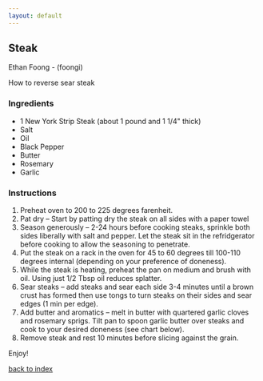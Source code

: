 ```yaml
---
layout: default
---
```


<!---
This is a comment. Note the triple dash to start, but double to end
-->

## Steak
Ethan Foong - (foongi)

How to reverse sear steak

### Ingredients
- 1 New York Strip Steak (about 1 pound and 1 1/4" thick)
- Salt
- Oil
- Black Pepper
- Butter
- Rosemary
- Garlic

### Instructions
1. Preheat oven to 200 to 225 degrees farenheit.
2. Pat dry – Start by patting dry the steak on all sides with a paper towel
3. Season generously – 2-24 hours before cooking steaks, sprinkle both sides liberally with salt and pepper. Let the steak sit in the refridgerator before cooking to allow the seasoning to penetrate.
4. Put the steak on a rack in the oven for 45 to 60 degrees till 100-110 degrees internal (depending on your preference of doneness).
5. While the steak is heating, preheat the pan on medium and brush with oil. Using just 1/2 Tbsp oil reduces splatter.
6. Sear steaks – add steaks and sear each side 3-4 minutes until a brown crust has formed then use tongs to turn steaks on their sides and sear edges (1 min per edge).
7. Add butter and aromatics – melt in butter with quartered garlic cloves and rosemary sprigs. Tilt pan to spoon garlic butter over steaks and cook to your desired doneness (see chart below).
8. Remove steak and rest 10 minutes before slicing against the grain.

Enjoy!

<!--
Keep this link to return to the index
-->
[back to index](../)
